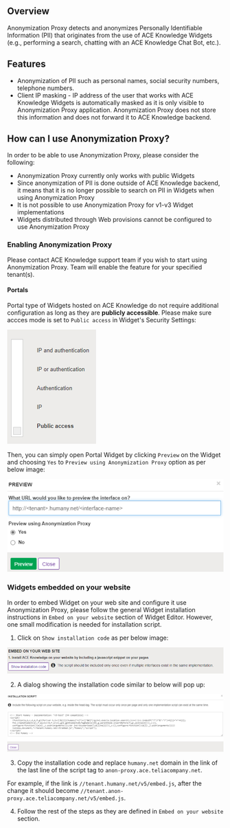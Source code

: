 ## Overview

Anonymization Proxy detects and anonymizes Personally Identifiable Information (PII) that originates from the use of ACE Knowledge Widgets (e.g., performing a search, chatting with an ACE Knowledge Chat Bot, etc.).

## Features

* Anonymization of PII such as personal names, social security numbers, telephone numbers.
* Client IP masking - IP address of the user that works with ACE Knowledge Widgets is automatically masked as it is only visible to Anonymization Proxy application. Anonymization Proxy does not store this information and does not forward it to ACE Knowledge backend.

## How can I use Anonymization Proxy?

In order to be able to use Anonymization Proxy, please consider the following:
  * Anonymization Proxy currently only works with public Widgets
  * Since anonymization of PII is done outside of ACE Knowledge backend, it means that it is no longer possible to search on PII in Widgets when using Anonymization Proxy
  * It is not possible to use Anonymization Proxy for v1-v3 Widget implementations
  * Widgets distributed through Web provisions cannot be configured to use Anonymization Proxy

### Enabling Anonymization Proxy

Please contact ACE Knowledge support team if you wish to start using Anonymization Proxy. Team will enable the feature for your specified tenant(s).

#### Portals

Portal type of Widgets hosted on ACE Knowledge do not require additional configuration as long as they are **publicly accessible**. Please make sure accces mode is set to `Public access` in Widget's Security Settings:

![](images/security-settings.png)

Then, you can simply open Portal Widget by clicking `Preview` on the Widget and choosing `Yes` to `Preview using Anonymization Proxy` option as per below image:

![](images/preview.png)

### Widgets embedded on your website

In order to embed Widget on your web site and configure it use Anonymization Proxy, please follow the general Widget installation instructions in `Embed on your website` section of Widget Editor. However, one small modification is needed for installation script.

1. Click on `Show installation code` as per below image:

![](images/embed.png)

2. A dialog showing the installation code similar to below will pop up:

![](images/dialog.png)

3. Copy the installation code and replace `humany.net` domain in the link of the last line of the script tag to `anon-proxy.ace.teliacompany.net`.

For example, if the link is `//tenant.humany.net/v5/embed.js`, after the change it should become `//tenant.anon-proxy.ace.teliacompany.net/v5/embed.js`.
  
4. Follow the rest of the steps as they are defined in `Embed on your website` section.